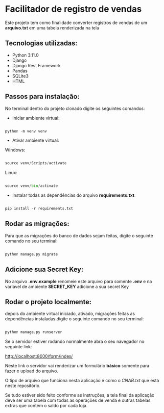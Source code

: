 # Facilitador de registro de vendas 

Este projeto tem como finalidade converter registros de vendas de um **arquivo.txt** em uma tabela renderizada na tela


## Tecnologias utilizadas: 

+ Python 3.11.0
+ Django
+ Django Rest Framework 
+ Pandas 
+ SQLite3
+ HTML


## Passos para instalação: 


No terminal dentro do projeto clonado digite os seguintes comandos: 

+ Iniciar ambiente virtual:

~~~python

python -m venv venv

~~~


+ Ativar ambiente virtual:

Windows:
~~~python

source venv/Scripts/activate

~~~

Linux:
~~~python

source venv/bin/activate

~~~


+ Instalar todas as dependências do arquivo **requirements.txt**:

~~~python

pip install -r requirements.txt

~~~


## Rodar as migrações: 


Para que as migrações do banco de dados sejam feitas, digite o seguinte comando no seu terminal:


~~~python 

python manage.py migrate

~~~


## Adicione sua Secret Key: 


No arquivo **.env.example** renomeie este arquivo para somente **.env** e na variável de ambiente **SECRET_KEY** adicione a sua secret Key



## Rodar o projeto localmente: 


depois do ambiente virtual iniciado, ativado, migrações feitas as dependências instaladas digite o seguinte comando no seu terminal:

~~~python 

python manage.py runserver 

~~~

Se o servidor estiver rodando normalmente abra o seu navegador no seguinte link: 

<http://localhost:8000/form/index/>



Neste link o servidor vai renderizar um formulário **básico** somente para fazer o upload do arquivo. 

O tipo de arquivo que funciona nesta aplicação é como o *CNAB.txt* que está neste repositório.

Se tudo estiver sido feito conforme as instruções, a tela final da aplicação deve ser uma tabela com todas as operações de venda e outras tabelas extras que contém o saldo por cada loja.
